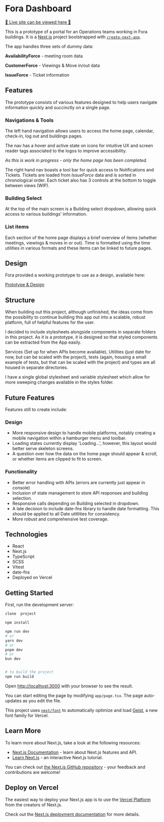 # Fora Dashboard

[&#x1F3E2; Live site can be viewed here &#x1F3E2;](https://fora-dashboard.vercel.app/)

This is a prototype of a portal for an Operations teams working in Fora buildings.
It is a [Next.js](https://nextjs.org) project bootstrapped with [`create-next-app`](https://nextjs.org/docs/app/api-reference/cli/create-next-app).

The app handles three sets of dummy data:

**AvailabilityForce** - meeting room data

**CustomerForce** - Viewings & Move in/out data

**IssueForce** - Ticket information

## Features

The prototype consists of various features designed to help users navigate information quickly and succinctly on a single page. 

### Navigations & Tools
The left hand navigation allows users to access the home page, calendar, check-in, log out and buildings pages. 

The nav has a hover and active state on icons for intuitive UX and screen reader tags associated to the logos to improve accessibility. 

*As this is work in progress - only the home page has been completed.*

The right hand nav boasts a tool bar for quick access to Notifications and Tickets. Tickets are loaded from *IssueForce* data and is sorted in chronological order. Each ticket also has 3 controls at the bottom to toggle between views (WIP). 

### Building Select

At the top of the main screen is a Building select dropdown, allowing quick access to various buildings' information. 

### List items

Each section of the home page displays a brief overview of items (whether meetings, viewings & moves in or out). Time is formatted using the time utilities in various formats and these items can be linked to future pages. 

## Design

Fora provided a working prototype to use as a design, available here: 

[Prototype & Design](https://xd.adobe.com/view/cf2bd7f1-64ff-4487-ba42-2fbed20c3530-9a78/screen/9ab8ded2-0315-4021-99f8-47a5ab378204)

## Structure

When building out this project, although unfinished, the ideas come from the possibility to continue building this app out into a scalable, robust platform, full of helpful features for the user. 

I decided to include stylesheets alongside components in separate folders in this project. As it is a prototype, it is designed so that styled components can be extracted from the App easily. 

Services (Set up for when APIs become available), Utilities (just date for now, but can be scaled with the project), tests (again, housing a small example of tests, but that can be scaled with the project) and types are all housed in separate directories. 

I have a single global stylesheet and variable stylesheet which allow for more sweeping changes available in the styles folder. 

## Future Features

Features still to create include:

### Design
- More responsive design to handle mobile platforms, notably creating a mobile navigation within a hamburger menu and toolbar.
- Loading states currently display 'Loading...', however, this layout would better serve skeleton screens. 
- A question over how the data on the home page should appear & scroll, or whether items are clipped to fit to screen. 

### Functionality
- Better error handling with APIs (errors are currently just appear in console)
- Inclusion of state management to store API responses and building selection.
- Responsive calls depending on Building selected in dropdown.
- A late decision to include date-fns library to handle date formatting. This should be applied to all Date utitlities for consistency. 
- More robust and comprehensive test coverage. 

## Technologies

- React
- Next.js
- TypeScript
- SCSS
- Vitest 
- date-fns
- Deployed on Vercel

## Getting Started



First, run the development server:

```bash
clone  project

npm install

npm run dev
# or
yarn dev
# or
pnpm dev
# or
bun dev


# to build the project
npm run build 
```

Open [http://localhost:3000](http://localhost:3000) with your browser to see the result.

You can start editing the page by modifying `app/page.tsx`. The page auto-updates as you edit the file.

This project uses [`next/font`](https://nextjs.org/docs/app/building-your-application/optimizing/fonts) to automatically optimize and load [Geist](https://vercel.com/font), a new font family for Vercel.

## Learn More

To learn more about Next.js, take a look at the following resources:

- [Next.js Documentation](https://nextjs.org/docs) - learn about Next.js features and API.
- [Learn Next.js](https://nextjs.org/learn) - an interactive Next.js tutorial.

You can check out [the Next.js GitHub repository](https://github.com/vercel/next.js) - your feedback and contributions are welcome!

## Deploy on Vercel

The easiest way to deploy your Next.js app is to use the [Vercel Platform](https://vercel.com/new?utm_medium=default-template&filter=next.js&utm_source=create-next-app&utm_campaign=create-next-app-readme) from the creators of Next.js.

Check out the [Next.js deployment documentation](https://nextjs.org/docs/app/building-your-application/deploying) for more details.
